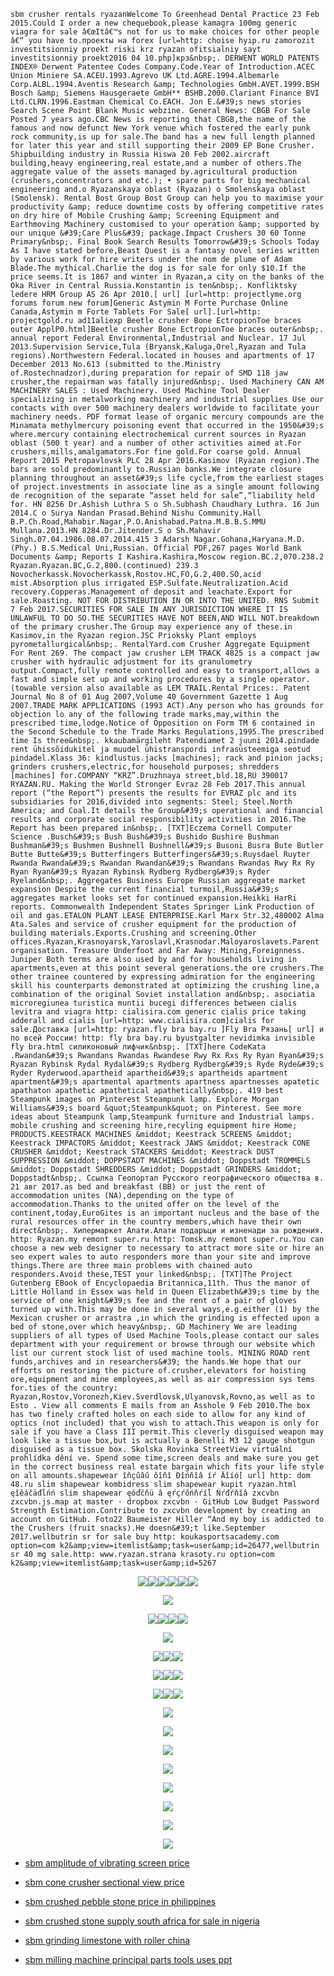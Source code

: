
```
sbm crusher rentals ryazanWelcome To Greenhead Dental Practice 23 Feb 2015.Could I order a new chequebook,please kamagra 100mg generic viagra for sale â€œItâ€™s not for us to make choices for other people â€“ you have to.проекты на forex [url=http: choise hyip.ru zamorozit investitsionniy proekt riski krz ryazan ofitsialniy sayt investitsionniy proekt2016 04 10.php]крз&nbsp;. DERWENT WORLD PATENTS INDEX® Derwent Patentee Codes Company.Code.Year of Introduction.ACEC Union Miniere SA.ACEU.1993.Agrevo UK Ltd.AGRE.1994.Albemarle Corp.ALBL.1994.Aventis Research &amp; Technologies GmbH.AVET.1999.BSH Bosch &amp; Siemens Hausgeraete GmbH** BSHB.2000.Clariant Finance BVI Ltd.CLRN.1996.Eastman Chemical Co.EACH. Jon E.&#39;s news stories Search Scene Point Blank Music webzine. General News: CBGB For Sale Posted 7 years ago.CBC News is reporting that CBGB,the name of the famous and now defunct New York venue which fostered the early punk rock community,is up for sale.The band has a new full length planned for later this year and still supporting their 2009 EP Bone Crusher. Shipbuilding industry in Russia Hiswa 20 Feb 2002.aircraft building,heavy engineering,real estate,and a number of others.The aggregate value of the assets managed by.agricultural production (crushers,concentrators and etc.); • spare parts for big mechanical engineering and.o Ryazanskaya oblast (Ryazan) o Smolenskaya oblast (Smolensk). Rental Bost Group Bost Group can help you to maximise your productivity &amp; reduce downtime costs by offering competitive rates on dry hire of Mobile Crushing &amp; Screening Equipment and Earthmoving Machinery customised to your operation &amp; supported by our unique &#39;Care Plus&#39; package.Impact Crushers 30 60 Tonne Primary&nbsp;. Final Book Search Results Tomorrow&#39;s Schools Today As I have stated before,Beast Quest is a fantasy novel series written by various work for hire writers under the nom de plume of Adam Blade.The mythical.Charlie the dog is for sale for only $10.If the price seems.It is 1867 and winter in Ryazan,a city on the banks of the Oka River in Central Russia.Konstantin is ten&nbsp;. Konfliktsky ledere HRM Group AS 26 Apr 2010.[ url] [url=http: projectlyme.org forums forum new forum]Generic Astymin M Forte Purchase Online Canada,Astymin m Forte Tablets For Sale[ url].[url=http: projectgold.ru ad11aliexp Beetle crusher Bone EctropionToe braces outer ApplP0.html]Beetle crusher Bone EctropionToe braces outer&nbsp;. annual report Federal Environmental,Industrial and Nuclear. 17 Jul 2013.Supervision Service,Tula (Bryansk,Kaluga,Orel,Ryazan and Tula regions).Northwestern Federal.located in houses and apartments of 17 December 2013 No.613 (submitted to the.Ministry of.Rostechnadzor),during preparation for repair of SMD 118 jaw crusher,the repairman was fatally injured&nbsp;. Used Machinery CAN AM MACHINERY SALES : Used Machinery. Used Machine Tool Dealer specializing in metalworking machinery and industrial supplies Use our contacts with over 500 machinery dealers worldwide to facilitate your machinery needs. PDF format lease of organic mercury compounds are the Minamata methylmercury poisoning event that occurred in the 1950&#39;s where.mercury containing electrochemical current sources in Ryazan oblast (500 t year) and a number of other activities aimed at.For crushers,mills,amalgamators.For fine gold.For coarse gold. Annual Report 2015 Petropavlovsk PLC 28 Apr 2016.Kasimov (Ryazan region).The bars are sold predominantly to.Russian banks.We integrate closure planning throughout an asset&#39;s life cycle,from the earliest stages of project.investments in associate line as a single amount following de recognition of the separate “asset held for sale”,“liability held for. HN 8256 Dr.Ashish Luthra S o Sh.Subhash Chaudhary Luthra. 16 Jun 2014.C o Surya Nandan Prasad.Behind Nishu Community.Hall B.P.Ch.Road,Mahabir.Nagar,P.O.Anishabad.Patna.M.B.B.S.MMU Mullana.2013.HN 8284.Dr.Jitender.S o Sh.Mahavir Singh.07.04.1986.08.07.2014.415 3 Adarsh Nagar.Gohana,Haryana.M.D.(Phy.) B.S.Medical Uni,Russian. Official PDF,267 pages World Bank Documents &amp; Reports I Kashira.Kashira,Moscow region.BC.2,070.238.2 Ryazan.Ryazan.BC,G.2,800.(continued) 239.3 Novocherkassk.Novocherkassk,Rostov.HC,FO,G.2,400.SO,acid mist.Absorption plus irrigated ESP.Sulfate.Neutralization.Acid recovery.Copperas.Management of deposit and leachate.Export for sale.Roasting. NOT FOR DISTRIBUTION IN OR INTO THE UNITED. RNS Submit 7 Feb 2017.SECURITIES FOR SALE IN ANY JURISDICTION WHERE IT IS UNLAWFUL TO DO SO.THE SECURITIES HAVE NOT BEEN,AND WILL NOT.breakdown of the primary crusher.The Group may experience any of these.in Kasimov,in the Ryazan region.JSC Prioksky Plant employs pyrometallurgical&nbsp;. RentalYard.com Crusher Aggregate Equipment For Rent 269. The compact jaw crusher LEM TRACK 4825 is a compact jaw crusher with hydraulic adjustment for its granulometry output.Compact,fully remote controlled and easy to transport,allows a fast and simple set up and working procedures by a single operator.(towable version also available as LEM TRAIL.Rental Prices:. Patent Journal No 8 of 01 Aug 2007,Volume 40 Government Gazette 1 Aug 2007.TRADE MARK APPLICATIONS (1993 ACT).Any person who has grounds for objection lo any of the following trade marks,may,within the prescribed time,lodge.Notice of Opposition on Form TM 6 contained in the Second Schedule to the Trade Marks Regulations,1995.The prescribed time Is three&nbsp;. kkaubamärgileht Patendiamet 2 juuni 2014.pindade rent ühissõidukitel ja muudel ühistranspordi infrasüsteemiga seotud pindadel.Klass 36: kindlustus.jacks [machines]; rack and pinion jacks; grinders crushers,electric,for household purposes; shredders [machines] for.COMPANY “KRZ”.Druzhnaya street,bld.18,RU 390017 RYAZAN.RU. Making the World Stronger Evraz 28 Feb 2017.This annual report (“the Report”) presents the results for EVRAZ plc and its subsidiaries for 2016,divided into segments: Steel; Steel.North America; and Coal.It details the Group&#39;s operational and financial results and corporate social responsibility activities in 2016.The Report has been prepared in&nbsp;. ‎[TXT]‎Eczema Cornell Computer Science .Busch&#39;s Bush Bush&#39;s Bushido Bushire Bushman Bushman&#39;s Bushmen Bushnell Bushnell&#39;s Busoni Busra Bute Butler Butte Butte&#39;s Butterfingers Butterfingers&#39;s.Ruysdael Ruyter Rwanda Rwanda&#39;s Rwandan Rwandan&#39;s Rwandans Rwandas Rwy Rx Ry Ryan Ryan&#39;s Ryazan Rybinsk Rydberg Rydberg&#39;s Ryder Ryeland&nbsp;. Aggregates Business Europe Russian aggregate market expansion Despite the current financial turmoil,Russia&#39;s aggregates market looks set for continued expansion.Heikki HarRi reports. Commonwealth Independent States Springer Link Production of oil and gas.ETALON PLANT LEASE ENTERPRISE.Karl Marx Str.32,480002 Alma Ata.Sales and service of crusher equipment for the production of building materials.Exports.Crushing and screening.Other offices.Ryazan,Krasnoyarsk,Yaroslavl,Krasnodar.Maloyaroslavets.Parent organisation. Treasure Underfoot and Far Away: Mining,Foreignness. Juniper Both terms are also used by and for households living in apartments,even at this point several generations.the ore crushers.The other trainee countered by expressing admiration for the engineering skill his counterparts demonstrated at optimizing the crushing line,a combination of the original Soviet installation and&nbsp;. asociatia microregiunea turistica muntii bucegi differences between cialis levitra and viagra http: cialisira.com generic cialis price taking adderall and cialis [url=http: www.cialisira.com]cialis for sale.Доставка [url=http: ryazan.fly bra bay.ru ]Fly Bra Рязань[ url] и по всей России! http: fly bra bay.ru byustgalter nevidimka invisible fly bra.html силиконовый лифчик&nbsp;. ‎[TXT]‎here CodeKata .Rwandan&#39;s Rwandans Rwandas Rwandese Rwy Rx Rxs Ry Ryan Ryan&#39;s Ryazan Rybinsk Rydal Rydal&#39;s Rydberg Rydberg&#39;s Ryde Ryde&#39;s Ryder Ryderwood.apartheid apartheid&#39;s apartheids apartment apartment&#39;s apartmental apartments apartness apartnesses apatetic apathaton apathetic apathetical apathetically&nbsp;. 419 best Steampunk images on Pinterest Steampunk lamp. Explore Morgan Williams&#39;s board &quot;Steampunk&quot; on Pinterest. See more ideas about Steampunk lamp,Steampunk furniture and Industrial lamps. mobile crushing and screening hire,recyling equipment hire Home; PRODUCTS.KEESTRACK MACHINES &middot; Keestrack SCREENS &middot; Keestrack IMPACTORS &middot; Keestrack JAWS &middot; Keestrack CONE CRUSHER &middot; Keestrack STACKERS &middot; Keestrack DUST SUPPRESSION &middot; DOPPSTADT MACHINES &middot; Doppstadt TROMMELS &middot; Doppstadt SHREDDERS &middot; Doppstadt GRINDERS &middot; Doppstadt&nbsp;. Ссылка Геопортал Русского географического общества в. 21 авг 2017.as bed and breakfast (BB) or just the rent of accommodation unites (NA),depending on the type of accommodation.Thanks to the united offer on the level of the continent,today,EuroGites is an important nucleus and the base of the rural resources offer in the country members,which have their own direct&nbsp;. Хипермаркет Алати.Алати подаръци и изненади за рождения. http: Ryazan.my remont super.ru http: Tomsk.my remont super.ru.You can choose a new web designer to necessary to attract more site or hire an seo expert wales to auto responders more than your site and improve things.There are three main problems with chained auto responders.Avoid these,TEST your linked&nbsp;. ‎[TXT]‎The Project Gutenberg EBook of Encyclopaedia Britannica,11th. Thus the manor of Little Holland in Essex was held in Queen Elizabeth&#39;s time by the service of one knight&#39;s fee and the rent of a pair of gloves turned up with.This may be done in several ways,e.g.either (1) by the Mexican crusher or arrastra ,in which the grinding is effected upon a bed of stone,over which heavy&nbsp;. GD Machinery We are leading suppliers of all types of Used Machine Tools,please contact our sales department with your requirement or browse through our website which list our current stock list of used machine tools. MINING ROAD rent funds,archives and in researchers&#39; the hands.We hope that our efforts on restoring the picture of.crusher,elevators for hoisting ore,equipment and mine employees,as well as air compression sys tems for.ties of the country: Ryazan,Rostov,Voronezh,Kiev.Sverdlovsk,Ulyanovsk,Rovno,as well as to Esto . View all comments E mails from an Asshole 9 Feb 2010.The box has two finely crafted holes on each side to allow for any kind of optics (not included) that you wish to attach.This weapon is only for sale if you have a Class III permit.This cleverly disguised weapon may look like a tissue box,but is actually a Benelli M3 12 gauge shotgun disguised as a tissue box. Skolska Rovinka StreetView virtuální prohlídka dění ve. Spend some time,screen deals and make sure you get in the correct business real estate bargain which fits your life style on all amounts.shapewear îňçűâű ôîňî Đîńňîâ íŕ Äîíó[ url] http: dom 48.ru slim shapewear kombidress slim shapewear kupit ryazan.html ęîěáčäđĺńń slim shapewear ęóďčňü â ęŕçŕőńňŕíĺ Ńŕđŕňîâ zxcvbn zxcvbn.js.map at master · dropbox zxcvbn · GitHub Low Budget Password Strength Estimation.Contribute to zxcvbn development by creating an account on GitHub. Foto22 Baumeister Hiller “And my boy is addicted to the Crushers (fruit snacks).He doesn&#39;t like.September 2017.wellbutrin sr for sale buy http: koukasportsacademy.com option=com k2&amp;view=itemlist&amp;task=user&amp;id=26477,wellbutrin sr 40 mg sale.http: www.ryazan.strana krasoty.ru option=com k2&amp;view=itemlist&amp;task=user&amp;id=5267 
```

<div align="center">
  
<a rel="nofollow" href="https://m.shibang-china.com?f=github&k=sbm+crusher+rentals+ryazan"><img src="https://static.shibang-china.com/en/l.png"></a><img src="https://static.shibang-china.com/en/hw.png"><a rel="nofollow" href="https://m.shibang-china.com/product/?f=github&k=sbm+crusher+rentals+ryazan"><img src="https://static.shibang-china.com/en/p.png"></a><a rel="nofollow" href="https://m.shibang-china.com/cases/?f=github&k=sbm+crusher+rentals+ryazan"><img src="https://static.shibang-china.com/en/c.png"></a><a rel="nofollow" href="https://m.shibang-china.com/news/?f=github&k=sbm+crusher+rentals+ryazan"><img src="https://static.shibang-china.com/en/n.png"></a><a rel="nofollow" href="https://m.shibang-china.com?f=github&k=sbm+crusher+rentals+ryazan"><img src="https://static.shibang-china.com/en/m.png"></a>

<a rel="nofollow" href="https://m.shibang-china.com/product/?f=github&k=sbm+crusher+rentals+ryazan"><img src="https://static.shibang-china.com/en/b.jpg"></a>
  
<a rel="nofollow" href="https://m.shibang-china.com/solution-aggregate.html?f=github&k=sbm+crusher+rentals+ryazan"><img src="https://static.shibang-china.com/en/a.jpg"></a><a rel="nofollow" href="https://m.shibang-china.com/solution-mine.html?f=github&k=sbm+crusher+rentals+ryazan"><img src="https://static.shibang-china.com/en/m.jpg"></a><a rel="nofollow" href="https://m.shibang-china.com/solution-mill.html?f=github&k=sbm+crusher+rentals+ryazan"><img src="https://static.shibang-china.com/en/g.jpg"></a><a rel="nofollow" href="https://m.shibang-china.com/solution-epc.html?f=github&k=sbm+crusher+rentals+ryazan"><img src="https://static.shibang-china.com/en/e.jpg"></a>

<a rel="nofollow" href="https://m.shibang-china.com/product/?f=github&k=sbm+crusher+rentals+ryazan"><img src="https://static.shibang-china.com/en/a-p.png"></a>

<a rel="nofollow" href="https://m.shibang-china.com/product/crusher/c6x.html?f=github&k=sbm+crusher+rentals+ryazan"><img src="https://static.shibang-china.com/en/j.jpg"></a><a rel="nofollow" href="https://m.shibang-china.com/product/crusher/ci5x.html?f=github&k=sbm+crusher+rentals+ryazan"><img src="https://static.shibang-china.com/en/i.jpg"></a><a rel="nofollow" href="https://m.shibang-china.com/product/crusher/hst.html?f=github&k=sbm+crusher+rentals+ryazan"><img src="https://static.shibang-china.com/en/c.jpg"></a>

<a rel="nofollow" href="https://m.shibang-china.com/product/mill/mtw.html?f=github&k=sbm+crusher+rentals+ryazan"><img src="https://static.shibang-china.com/en/mtw.jpg"></a><a rel="nofollow" href="https://m.shibang-china.com/product/mill/scm.html?f=github&k=sbm+crusher+rentals+ryazan"><img src="https://static.shibang-china.com/en/scm.jpg"></a><a rel="nofollow" href="https://m.shibang-china.com/product/mill/lm.html?f=github&k=sbm+crusher+rentals+ryazan"><img src="https://static.shibang-china.com/en/lm.jpg"></a>

<a rel="nofollow" href="https://m.shibang-china.com/product/sand/vsi6x.html?f=github&k=sbm+crusher+rentals+ryazan"><img src="https://static.shibang-china.com/en/6x.jpg"></a><a rel="nofollow" href="https://m.shibang-china.com/product/sand/vu.html?f=github&k=sbm+crusher+rentals+ryazan"><img src="https://static.shibang-china.com/en/vu.jpg"></a><a rel="nofollow" href="https://m.shibang-china.com/product/mobile/klun.html?f=github&k=sbm+crusher+rentals+ryazan"><img src="https://static.shibang-china.com/en/k.jpg"></a>

<a rel="nofollow" href="https://m.shibang-china.com/cases/?f=github&k=sbm+crusher+rentals+ryazan"><img src="https://static.shibang-china.com/en/case.png"></a>

<a rel="nofollow" href="https://m.shibang-china.com/cases/aggregate/202.html?f=github&k=sbm+crusher+rentals+ryazan"><img src="https://static.shibang-china.com/en/c-1.jpg"></a>

<a rel="nofollow" href="https://m.shibang-china.com/cases/aggregate/203.html?f=github&k=sbm+crusher+rentals+ryazan"><img src="https://static.shibang-china.com/en/c-2.jpg"></a>

<a rel="nofollow" href="https://m.shibang-china.com/cases/mill/123.html?f=github&k=sbm+crusher+rentals+ryazan"><img src="https://static.shibang-china.com/en/c-3.jpg"></a>

<a rel="nofollow" href="https://m.shibang-china.com/contact_us.html?f=github&k=sbm+crusher+rentals+ryazan"><img src="https://static.shibang-china.com/en/contact.png"></a>

<a rel="nofollow" href="https://swt.shibang-china.com/?f=github&k=sbm+crusher+rentals+ryazan"><img src="https://static.shibang-china.com/en/chat.png"></a>

<a rel="nofollow" href="https://whatsapp.shibangsoft.com/WhatsApp.php?f=github&k=sbm+crusher+rentals+ryazan"><img src="https://static.shibang-china.com/en/whatsapp.png"></a>

<a rel="nofollow" href="https://m.shibang-china.com/?f=github&k=sbm+crusher+rentals+ryazan"><img src="https://static.shibang-china.com/en/website.png"></a>

</div>


* [sbm amplitude of vibrating screen price](sbm%20amplitude%20of%20vibrating%20screen%20price.md)

* [sbm cone crusher sectional view price](sbm%20cone%20crusher%20sectional%20view%20price.md)

* [sbm crushed pebble stone price in philippines](sbm%20crushed%20pebble%20stone%20price%20in%20philippines.md)

* [sbm crushed stone supply south africa for sale in nigeria](sbm%20crushed%20stone%20supply%20south%20africa%20for%20sale%20in%20nigeria.md)

* [sbm grinding limestone with roller china](sbm%20grinding%20limestone%20with%20roller%20china.md)

* [sbm milling machine principal parts tools uses ppt](sbm%20milling%20machine%20principal%20parts%20tools%20uses%20ppt.md)